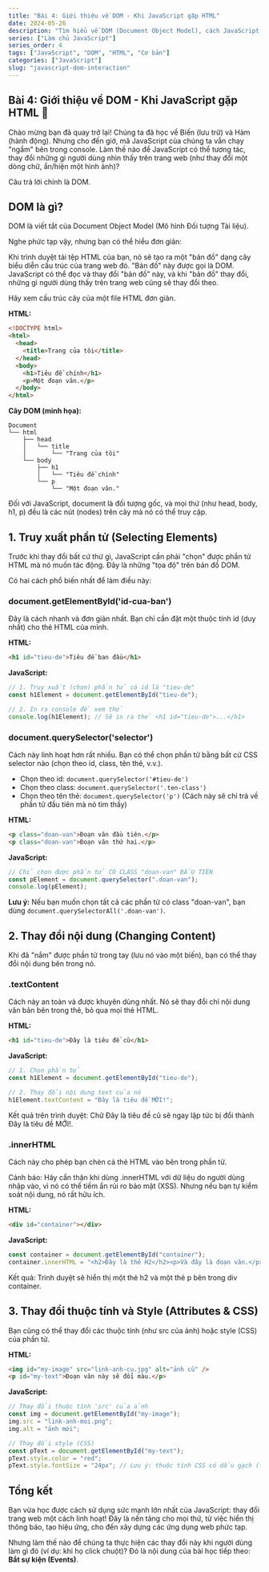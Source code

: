 ```yaml
---
title: "Bài 4: Giới thiệu về DOM - Khi JavaScript gặp HTML"
date: 2024-05-26
description: "Tìm hiểu về DOM (Document Object Model), cách JavaScript truy xuất (getElementById, querySelector) và thay đổi nội dung (textContent, innerHTML), style của các phần tử HTML."
series: ["Làm chủ JavaScript"]
series_order: 4
tags: ["JavaScript", "DOM", "HTML", "Cơ bản"]
categories: ["JavaScript"]
slug: "javascript-dom-interaction"
---
```


## Bài 4: Giới thiệu về DOM - Khi JavaScript gặp HTML 🤝

Chào mừng bạn đã quay trở lại! Chúng ta đã học về Biến (lưu trữ) và Hàm (hành động). Nhưng cho đến giờ, mã JavaScript của chúng ta vẫn chạy "ngầm" bên trong console. Làm thế nào để JavaScript có thể tương tác, thay đổi những gì người dùng nhìn thấy trên trang web (như thay đổi một dòng chữ, ẩn/hiện một hình ảnh)?

Câu trả lời chính là DOM.

## DOM là gì?

DOM là viết tắt của Document Object Model (Mô hình Đối tượng Tài liệu).

Nghe phức tạp vậy, nhưng bạn có thể hiểu đơn giản:

Khi trình duyệt tải tệp HTML của bạn, nó sẽ tạo ra một "bản đồ" dạng cây biểu diễn cấu trúc của trang web đó. "Bản đồ" này được gọi là DOM. JavaScript có thể đọc và thay đổi "bản đồ" này, và khi "bản đồ" thay đổi, những gì người dùng thấy trên trang web cũng sẽ thay đổi theo.

Hãy xem cấu trúc cây của một file HTML đơn giản.

**HTML:**

```html
<!DOCTYPE html>
<html>
  <head>
    <title>Trang của tôi</title>
  </head>
  <body>
    <h1>Tiêu đề chính</h1>
    <p>Một đoạn văn.</p>
  </body>
</html>
```

**Cây DOM (minh họa):**

```text
Document
└── html
    ├── head
    │   └── title
    │       └── "Trang của tôi"
    └── body
        ├── h1
        │   └── "Tiêu đề chính"
        └── p
            └── "Một đoạn văn."
```

Đối với JavaScript, document là đối tượng gốc, và mọi thứ (như head, body, h1, p) đều là các nút (nodes) trên cây mà nó có thể truy cập.

## 1. Truy xuất phần tử (Selecting Elements)

Trước khi thay đổi bất cứ thứ gì, JavaScript cần phải "chọn" được phần tử HTML mà nó muốn tác động. Đây là những "tọa độ" trên bản đồ DOM.

Có hai cách phổ biến nhất để làm điều này:

### document.getElementById('id-cua-ban')

Đây là cách nhanh và đơn giản nhất. Bạn chỉ cần đặt một thuộc tính id (duy nhất) cho thẻ HTML của mình.

**HTML:**

```html
<h1 id="tieu-de">Tiêu đề ban đầu</h1>
```

**JavaScript:**

```javascript
// 1. Truy xuất (chọn) phần tử có id là "tieu-de"
const h1Element = document.getElementById("tieu-de");

// 2. In ra console để xem thử
console.log(h1Element); // Sẽ in ra thẻ <h1 id="tieu-de">...</h1>
```

### document.querySelector('selector')

Cách này linh hoạt hơn rất nhiều. Bạn có thể chọn phần tử bằng bất cứ CSS selector nào (chọn theo id, class, tên thẻ, v.v.).

- Chọn theo id: `document.querySelector('#tieu-de')`
- Chọn theo class: `document.querySelector('.ten-class')`
- Chọn theo tên thẻ: `document.querySelector('p')` (Cách này sẽ chỉ trả về phần tử đầu tiên mà nó tìm thấy)

**HTML:**

```html
<p class="doan-van">Đoạn văn đầu tiên.</p>
<p class="doan-van">Đoạn văn thứ hai.</p>
```

**JavaScript:**

```javascript
// Chỉ chọn được phần tử CÓ CLASS "doan-van" ĐẦU TIÊN
const pElement = document.querySelector(".doan-van");
console.log(pElement);
```

**Lưu ý:** Nếu bạn muốn chọn tất cả các phần tử có class "doan-van", bạn dùng `document.querySelectorAll('.doan-van')`.

## 2. Thay đổi nội dung (Changing Content)

Khi đã "nắm" được phần tử trong tay (lưu nó vào một biến), bạn có thể thay đổi nội dung bên trong nó.

### .textContent

Cách này an toàn và được khuyên dùng nhất. Nó sẽ thay đổi chỉ nội dung văn bản bên trong thẻ, bỏ qua mọi thẻ HTML.

**HTML:**

```html
<h1 id="tieu-de">Đây là tiêu đề cũ</h1>
```

**JavaScript:**

```javascript
// 1. Chọn phần tử
const h1Element = document.getElementById("tieu-de");

// 2. Thay đổi nội dung text của nó
h1Element.textContent = "Đây là tiêu đề MỚI!";
```

Kết quả trên trình duyệt: Chữ Đây là tiêu đề cũ sẽ ngay lập tức bị đổi thành Đây là tiêu đề MỚI!.

### .innerHTML

Cách này cho phép bạn chèn cả thẻ HTML vào bên trong phần tử.

Cảnh báo: Hãy cẩn thận khi dùng .innerHTML với dữ liệu do người dùng nhập vào, vì nó có thể tiềm ẩn rủi ro bảo mật (XSS). Nhưng nếu bạn tự kiểm soát nội dung, nó rất hữu ích.

**HTML:**

```html
<div id="container"></div>
```

**JavaScript:**

```javascript
const container = document.getElementById("container");
container.innerHTML = "<h2>Đây là thẻ H2</h2><p>Và đây là đoạn văn.</p>";
```

Kết quả: Trình duyệt sẽ hiển thị một thẻ h2 và một thẻ p bên trong div container.

## 3. Thay đổi thuộc tính và Style (Attributes & CSS)

Bạn cũng có thể thay đổi các thuộc tính (như src của ảnh) hoặc style (CSS) của phần tử.

**HTML:**

```html
<img id="my-image" src="link-anh-cu.jpg" alt="ảnh cũ" />
<p id="my-text">Đoạn văn này sẽ đổi màu.</p>
```

**JavaScript:**

```javascript
// Thay đổi thuộc tính 'src' của ảnh
const img = document.getElementById("my-image");
img.src = "link-anh-moi.png";
img.alt = "ảnh mới";

// Thay đổi style (CSS)
const pText = document.getElementById("my-text");
pText.style.color = "red";
pText.style.fontSize = "24px"; // Lưu ý: thuộc tính CSS có dấu gạch (font-size) sẽ viết liền (fontSize)
```

## Tổng kết

Bạn vừa học được cách sử dụng sức mạnh lớn nhất của JavaScript: thay đổi trang web một cách linh hoạt! Đây là nền tảng cho mọi thứ, từ việc hiển thị thông báo, tạo hiệu ứng, cho đến xây dựng các ứng dụng web phức tạp.

Nhưng làm thế nào để chúng ta thực hiện các thay đổi này khi người dùng làm gì đó (ví dụ: khi họ click chuột)? Đó là nội dung của bài học tiếp theo: **Bắt sự kiện (Events)**.
